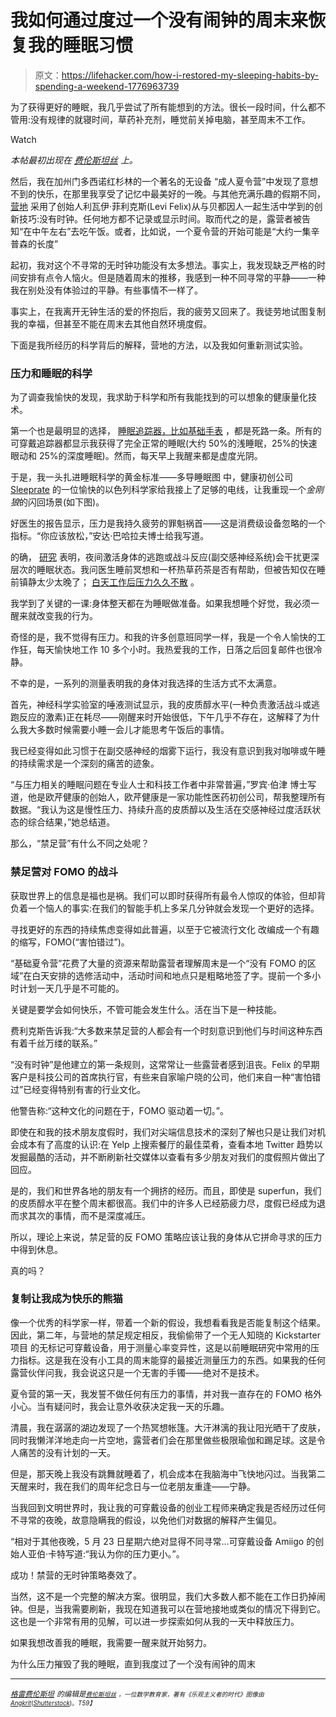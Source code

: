 # 我如何通过度过一个没有闹钟的周末来恢复我的睡眠习惯

> 原文：<https://lifehacker.com/how-i-restored-my-sleeping-habits-by-spending-a-weekend-1776963739>

为了获得更好的睡眠，我几乎尝试了所有能想到的方法。很长一段时间，什么都不管用:没有规律的就寝时间，草药补充剂，睡觉前关掉电脑，甚至周末不工作。

Watch

*本帖最初出现在* [*费伦斯坦丝*](https://medium.com/the-ferenstein-wire/why-stress-was-destroying-my-sleep-until-i-spent-a-weekend-without-clocks-92a906642263#.u3iradwri) *上。*

然后，我在加州门多西诺红杉林的一个著名的无设备 “成人夏令营”中发现了意想不到的快乐，在那里我享受了记忆中最美好的一晚。与其他充满乐趣的假期不同， [营地](http://campgrounded.org/) 采用了创始人利瓦伊·菲利克斯(Levi Felix)从与贝都因人一起生活中学到的创新技巧:没有时钟。任何地方都不记录或显示时间。取而代之的是，露营者被告知“在中午左右”去吃午饭。或者，比如说，一个夏令营的开始可能是“大约一集辛普森的长度”

起初，我对这个不寻常的无时钟功能没有太多想法。事实上，我发现缺乏严格的时间安排有点令人恼火。但是随着周末的推移，我感到一种不同寻常的平静——一种我在别处没有体验过的平静。有些事情不一样了。

事实上，在我离开无钟生活的爱的怀抱后，我的疲劳又回来了。我徒劳地试图复制我的幸福，但甚至不能在周末去其他自然环境度假。

下面是我所经历的科学背后的解释，营地的方法，以及我如何重新测试实验。

### 压力和睡眠的科学

为了调查我愉快的发现，我求助于科学和所有我能找到的可以想象的健康量化技术。

第一个也是最明显的选择， [睡眠追踪器，比如基础手表](http://www.theverge.com/2014/9/30/6868953/basis-peak-fitness-sleep-tracker-announcement-launch) ，都是死路一条。所有的可穿戴追踪器都显示我获得了完全正常的睡眠(大约 50%的浅睡眠，25%的快速眼动和 25%的深度睡眠)。然而，每天早上我醒来都是虚度光阴。

于是，我一头扎进睡眠科学的黄金标准——多导睡眠图 中，健康初创公司 [Sleeprate](https://www.sleeprate.com/) 的一位愉快的以色列科学家给我接上了足够的电线，让我重现一个*金刚狼*的闪回场景(如下图)。

好医生的报告显示，压力是我持久疲劳的罪魁祸首——这是消费级设备忽略的一个指标。“你应该放松，”安达·巴哈拉夫博士给我写道。

的确， [研究](https://www.researchgate.net/publication/8898752_Acute_Stress_Affects_Heart_Rate_Variability_During_Sleep) 表明，夜间激活身体的逃跑或战斗反应(副交感神经系统)会干扰更深层次的睡眠状态。我问医生睡前冥想和一杯热草药茶是否有帮助，但被告知仅在睡前镇静太少太晚了； [白天工作后压力久久不散](http://onlinelibrary.wiley.com/doi/10.1111/j.1365-2869.2012.00996.x/full) 。

我学到了关键的一课:身体整天都在为睡眠做准备。如果我想睡个好觉，我必须一醒来就改变我的行为。

奇怪的是，我不觉得有压力。和我的许多创意班同学一样，我是一个令人愉快的工作狂，每天愉快地工作 10 多个小时。我热爱我的工作，日落之后回复邮件也很冷静。

不幸的是，一系列的测量表明我的身体对我选择的生活方式不太满意。

首先，神经科学实验室的唾液测试显示，我的皮质醇水平(一种负责激活战斗或逃跑反应的激素)正在耗尽——刚醒来时开始很低，下午几乎不存在，这解释了为什么我大多数时候需要小睡一会儿才能思考午饭后的事情。

我已经变得如此习惯于在副交感神经的烟雾下运行，我没有意识到我对咖啡或午睡的持续需求是一个深刻的痛苦的迹象。

“与压力相关的睡眠问题在专业人士和科技工作者中非常普遍，”罗宾·伯津 博士写道，他是欧芹健康的创始人，欧芹健康是一家功能性医药初创公司，帮我整理所有数据。“我认为这是慢性压力、持续升高的皮质醇以及生活在交感神经过度活跃状态的综合结果，”她总结道。

那么，“禁足营”有什么不同之处呢？

### **禁足营对 FOMO 的战斗**

获取世界上的信息是福也是祸。我们可以即时获得所有最令人惊叹的体验，但却背负着一个恼人的事实:在我们的智能手机上多呆几分钟就会发现一个更好的选择。

寻找更好的东西的持续焦虑变得如此普遍，以至于它被流行文化 改编成一个有趣的缩写，FOMO(“害怕错过”)。

“基础夏令营”花费了大量的资源来帮助露营者理解周末是一个“没有 FOMO 的区域”在白天安排的选修活动中，活动时间和地点只是粗略地签了字。提前一个多小时计划一天几乎是不可能的。

关键是要学会如何快乐，不管可能会发生什么。活在当下是一种技能。

费利克斯告诉我:“大多数来禁足营的人都会有一个时刻意识到他们与时间这种东西有着千丝万缕的联系。”

“没有时钟”是他建立的第一条规则，这常常让一些露营者感到沮丧。Felix 的早期客户是科技公司的首席执行官，有些来自家喻户晓的公司，他们来自一种“害怕错过”已经变得特别有害的行业文化。

他警告称:“这种文化的问题在于，FOMO 驱动着一切。”。

即使在和我的技术朋友度假时，我们对尖端信息技术的深刻了解也只是让我们对机会成本有了高度的认识:在 Yelp 上搜索餐厅的最佳菜肴，查看本地 Twitter 趋势以发掘最酷的活动，并不断刷新社交媒体以查看有多少朋友对我们的度假照片做出了回应。

是的，我们和世界各地的朋友有一个拥挤的经历。而且，即使是 superfun，我们的皮质醇水平在整个周末都很高。我们中的许多人已经筋疲力尽，度假已经成为退而求其次的事情，而不是深度减压。

所以，理论上来说，禁足营的反 FOMO 策略应该让我的身体从它拼命寻求的压力中得到休息。

真的吗？

### **复制让我成为快乐的熊猫**

像一个优秀的科学家一样，带着一个新的假设，我想看看我是否能复制这个结果。因此，第二年，与营地的禁足规定相反，我偷偷带了一个无人知晓的 Kickstarter 项目 的无标记可穿戴设备，用于测量心率变异性，这是以前睡眠研究中常用的压力指标。这是我在没有小工具的周末能穿的最接近测量压力的东西。如果我的任何露营伙伴问我，我会说这只是一个无害的手镯——绝对不是技术。

夏令营的第一天，我发誓不做任何有压力的事情，并对我一直存在的 FOMO 格外小心。当有疑问时，我会让意外收获决定我一天的乐趣。

清晨，我在潺潺的湖边发现了一个热冥想帐篷。大汗淋漓的我让阳光晒干了皮肤，同时我懒洋洋地走向一片空地，露营者们会在那里做些极限瑜伽和踢足球。这是令人痛苦的没有计划的一天。

但是，那天晚上我没有跳舞就睡着了，机会成本在我脑海中飞快地闪过。当我第二天醒来时，我在我们的周年纪念日与一位老朋友重逢——宁静。

当我回到文明世界时，我让我的可穿戴设备的创业工程师来确定我是否经历过任何不寻常的夜晚，故意隐瞒我的假设，以免他们对数据的解释产生偏见。

“相对于其他夜晚，5 月 23 日星期六绝对显得不同寻常...可穿戴设备 Amiigo 的创始人亚伯·卡特写道:“我认为你的压力更小。”。

成功！禁营的无时钟策略奏效了。

当然，这不是一个完整的解决方案。很明显，我们大多数人都不能在工作日扔掉闹钟。但是，当我需要刷新，我现在知道我可以在营地接地或类似的情况下得到它。这也是一个非常有用的见解，可以进一步探索如何从我的一天中释放压力。

如果我想改善我的睡眠，我需要一醒来就开始努力。

为什么压力摧毁了我的睡眠，直到我度过了一个没有闹钟的周末

* * *

[<small>*格雷费伦斯坦*</small>](https://twitter.com/ferenstein) <small>*的编辑是*[<small>*费伦斯坦丝*</small>](https://medium.com/the-ferenstein-wire) <small>*，一位数学教育家，著有《乐观主义者的时代》*</small>[<small></small>](https://medium.com/the-ferenstein-wire/silicon-valley-s-political-endgame-summarized-1f395785f3c1#.vh7wxxd1h)*<small>*图像由*</small>[<small>*Angkrit*</small>](http://www.shutterstock.com/pic-286517330/stock-vector-sleepless-man-character-on-the-bed-with-bad-emotional-feeling-character-design-ubhealthy-concept.html)<small>*(*</small>[<small>*Shutterstock*</small>](http://shutterstock.com)<small>*)。*T59】</small>*</small>